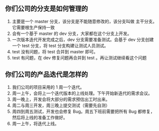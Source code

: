 ## 你们公司的分支是如何管理的

1. 主要是一个 master 分支，该分支是不能随意修改的，该分支叫做 主干分支。它需要根生产保持一致
2. 会有一个基于 master 的 dev 分支，大家都在这个分支上开发。
3. 一次版本迭代开发完成之后，dev 分支需要准备测试。会基于 dev 分支创建一个 test 分支，将 test 分支构建让测试人员测试。
4. test 没有问题，将 test 合并到 master 即可。
5. test 有问题，在 dev 修复问题再合并到 test 。再让测试继续看这个问题

## 你们公司的产品迭代是怎样的

1. 我们公司的项目采用的 1 周一个迭代。
2. 周一上午，会将上一个迭代版本的上线处理。下午开始新迭代的需求会议。
3. 周一晚上，开发会将大部分的需求预估出工时出来。
4. 周二与周三开发，周三晚上提交测试（需要先自测）
5. 周四到周五测试，开发也会修复 Bug。周五下班前需要把所有 Bug 都修复，然后将上线的准备工作做好。
6. 周一上午，将迭代上线。